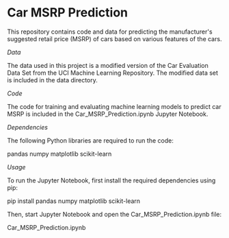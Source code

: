 
# Car MSRP Prediction
This repository contains code and data for predicting the manufacturer's suggested retail price (MSRP) of cars based on various features of the cars.

*Data*

The data used in this project is a modified version of the Car Evaluation Data Set from the UCI Machine Learning Repository. The modified data set is included in the data directory.

*Code*

The code for training and evaluating machine learning models to predict car MSRP is included in the Car_MSRP_Prediction.ipynb Jupyter Notebook.

*Dependencies*

The following Python libraries are required to run the code:

pandas
numpy
matplotlib
scikit-learn

*Usage*

To run the Jupyter Notebook, first install the required dependencies using pip:

pip install pandas numpy matplotlib scikit-learn

Then, start Jupyter Notebook and open the Car_MSRP_Prediction.ipynb file:

Car_MSRP_Prediction.ipynb
